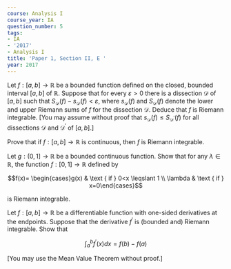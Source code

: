 ```yaml
---
course: Analysis I
course_year: IA
question_number: 5
tags:
- IA
- '2017'
- Analysis I
title: 'Paper 1, Section II, E '
year: 2017
---
```




Let $f:[a, b] \rightarrow \mathbb{R}$ be a bounded function defined on the closed, bounded interval $[a, b]$ of $\mathbb{R}$. Suppose that for every $\varepsilon>0$ there is a dissection $\mathcal{D}$ of $[a, b]$ such that $S_{\mathcal{D}}(f)-s_{\mathcal{D}}(f)<\varepsilon$, where $s_{\mathcal{D}}(f)$ and $S_{\mathcal{D}}(f)$ denote the lower and upper Riemann sums of $f$ for the dissection $\mathcal{D}$. Deduce that $f$ is Riemann integrable. [You may assume without proof that $s_{\mathcal{D}}(f) \leqslant S_{\mathcal{D}^{\prime}}(f)$ for all dissections $\mathcal{D}$ and $\mathcal{D}^{\prime}$ of $\left.[a, b] .\right]$

Prove that if $f:[a, b] \rightarrow \mathbb{R}$ is continuous, then $f$ is Riemann integrable.

Let $g:(0,1] \rightarrow \mathbb{R}$ be a bounded continuous function. Show that for any $\lambda \in \mathbb{R}$, the function $f:[0,1] \rightarrow \mathbb{R}$ defined by

$$f(x)= \begin{cases}g(x) & \text { if } 0<x \leqslant 1 \\ \lambda & \text { if } x=0\end{cases}$$

is Riemann integrable.

Let $f:[a, b] \rightarrow \mathbb{R}$ be a differentiable function with one-sided derivatives at the endpoints. Suppose that the derivative $f^{\prime}$ is (bounded and) Riemann integrable. Show that

$$\int_{a}^{b} f^{\prime}(x) d x=f(b)-f(a)$$

[You may use the Mean Value Theorem without proof.]